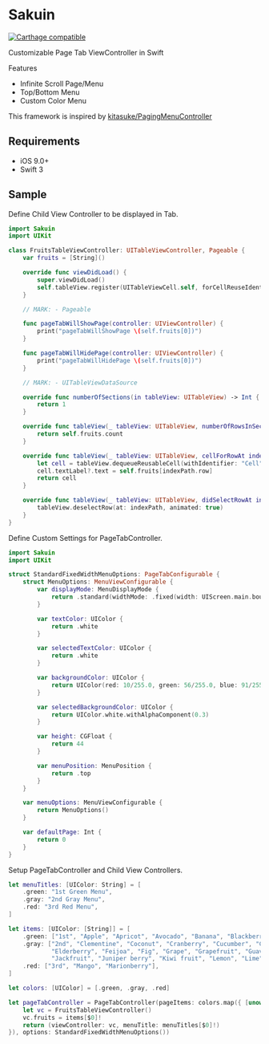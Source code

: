 Sakuin
===================================

[![Carthage compatible](https://img.shields.io/badge/Carthage-compatible-4BC51D.svg?style=flat)](https://github.com/hsylife/SwiftyPickerPopover)

Customizable Page Tab ViewController in Swift

Features

- Infinite Scroll Page/Menu
- Top/Bottom Menu
- Custom Color Menu

This framework is inspired by [kitasuke/PagingMenuController](https://github.com/kitasuke/PagingMenuController)

## Requirements

- iOS 9.0+
- Swift 3

## Sample

Define Child View Controller to be displayed in Tab.

```swift
import Sakuin
import UIKit

class FruitsTableViewController: UITableViewController, Pageable {
    var fruits = [String]()

    override func viewDidLoad() {
        super.viewDidLoad()
        self.tableView.register(UITableViewCell.self, forCellReuseIdentifier: "Cell")
    }

    // MARK: - Pageable

    func pageTabWillShowPage(controller: UIViewController) {
        print("pageTabWillShowPage \(self.fruits[0])")
    }

    func pageTabWillHidePage(controller: UIViewController) {
        print("pageTabWillHidePage \(self.fruits[0])")
    }

    // MARK: - UITableViewDataSource

    override func numberOfSections(in tableView: UITableView) -> Int {
        return 1
    }

    override func tableView(_ tableView: UITableView, numberOfRowsInSection section: Int) -> Int {
        return self.fruits.count
    }

    override func tableView(_ tableView: UITableView, cellForRowAt indexPath: IndexPath) -> UITableViewCell {
        let cell = tableView.dequeueReusableCell(withIdentifier: "Cell", for: indexPath)
        cell.textLabel?.text = self.fruits[indexPath.row]
        return cell
    }

    override func tableView(_ tableView: UITableView, didSelectRowAt indexPath: IndexPath) {
        tableView.deselectRow(at: indexPath, animated: true)
    }
}
```

Define Custom Settings for PageTabController.

```swift
import Sakuin
import UIKit

struct StandardFixedWidthMenuOptions: PageTabConfigurable {
    struct MenuOptions: MenuViewConfigurable {
        var displayMode: MenuDisplayMode {
            return .standard(widthMode: .fixed(width: UIScreen.main.bounds.width / 3))
        }

        var textColor: UIColor {
            return .white
        }

        var selectedTextColor: UIColor {
            return .white
        }

        var backgroundColor: UIColor {
            return UIColor(red: 10/255.0, green: 56/255.0, blue: 91/255.0, alpha: 1)
        }

        var selectedBackgroundColor: UIColor {
            return UIColor.white.withAlphaComponent(0.3)
        }

        var height: CGFloat {
            return 44
        }

        var menuPosition: MenuPosition {
            return .top
        }
    }

    var menuOptions: MenuViewConfigurable {
        return MenuOptions()
    }

    var defaultPage: Int {
        return 0
    }
}
```

Setup PageTabController and Child View Controllers.

```swift
let menuTitles: [UIColor: String] = [
    .green: "1st Green Menu",
    .gray: "2nd Gray Menu",
    .red: "3rd Red Menu",
]

let items: [UIColor: [String]] = [
    .green: ["1st", "Apple", "Apricot", "Avocado", "Banana", "Blackberry", "Blueberry", "Cantaloupe", "Cherry", "Cherimoya"],
    .gray: ["2nd", "Clementine", "Coconut", "Cranberry", "Cucumber", "Custard apple", "Damson", "Date", "Dragonfruit", "Durian",
            "Elderberry", "Feijoa", "Fig", "Grape", "Grapefruit", "Guava", "Udara", "Honeyberry", "Huckleberry", "Jabuticaba",
            "Jackfruit", "Juniper berry", "Kiwi fruit", "Lemon", "Lime", "Lychee", "Mandarine",],
    .red: ["3rd", "Mango", "Marionberry"],
]

let colors: [UIColor] = [.green, .gray, .red]

let pageTabController = PageTabController(pageItems: colors.map({ [unowned self] in
    let vc = FruitsTableViewController()
    vc.fruits = items[$0]!
    return (viewController: vc, menuTitle: menuTitles[$0]!)
}), options: StandardFixedWidthMenuOptions())
```

